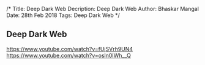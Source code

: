 /*
Title: Deep Dark Web
Decription: Deep Dark Web
Author: Bhaskar Mangal
Date: 28th Feb 2018
Tags: Deep Dark Web
*/

## Deep Dark Web

https://www.youtube.com/watch?v=fUjSVrh9UN4
https://www.youtube.com/watch?v=osln0IWh__Q